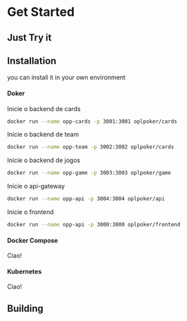 # Get Started

## Just Try it




## Installation

you can install it in your own environment

<!-- tabs:start -->

#### **Doker**

Inicie o backend de cards

```bash
docker run --name opp-cards -p 3001:3001 oplpoker/cards
```

Inicie o backend de team

```bash
docker run --name opp-team -p 3002:3002 oplpoker/cards
```

Inicie o backend de jogos

```bash
docker run --name opp-game -p 3003:3003 oplpoker/game
```

Inicie o api-gateway

```bash
docker run --name opp-api -p 3004:3004 oplpoker/api
```

Inicie o frontend

```bash
docker run --name opp-api -p 3000:3000 oplpoker/frontend
```

#### **Docker Compose**

Ciao!

#### **Kubernetes**

Ciao!

<!-- tabs:end -->

## Building

